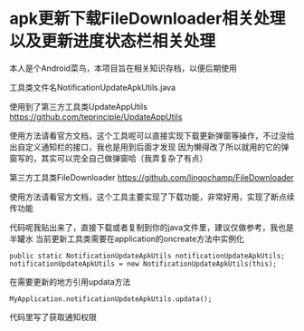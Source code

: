 # apk更新下载FileDownloader相关处理以及更新进度状态栏相关处理

本人是个Android菜鸟，本项目旨在相关知识存档，以便后期使用

工具类文件名NotificationUpdateApkUtils.java

使用到了第三方工具类UpdateAppUtils  https://github.com/teprinciple/UpdateAppUtils

使用方法请看官方文档，这个工具呢可以直接实现下载更新弹窗等操作，不过没给出自定义通知栏的接口，我也是用到后面才发现
因为懒得改了所以就用的它的弹窗写的，其实可以完全自己做弹窗哈（我弄复杂了有点）

第三方工具类FileDownloader  https://github.com/lingochamp/FileDownloader

使用方法请看官方文档，这个工具主要实现了下载功能，非常好用，实现了断点续传功能

代码呢我贴出来了，直接下载或者复制到你的java文件里，建议仅做参考，我也是半罐水
当前更新工具类需要在application的oncreate方法中实例化

    public static NotificationUpdateApkUtils notificationUpdateApkUtils;
    notificationUpdateApkUtils = new NotificationUpdateApkUtils(this);
    
在需要更新的地方引用updata方法

    MyApplication.notificationUpdateApkUtils.updata();
    
代码里写了获取通知权限
